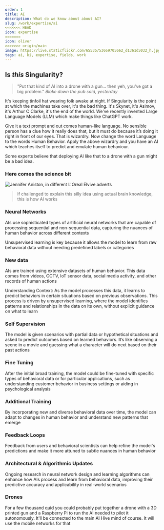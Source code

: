 ```yaml
---
order: 1
title: AI
description: What do we know about about AI?
slug: /work/expertise/ai
<<<<<<< HEAD
icon: expertise
=======
icon: oliver
>>>>>>> origin/main
image: https://live.staticflickr.com/65535/53669705662_d1361d5032_h.jpg
tags: ai, ki, expertise, fields, work
---
```


## Is _this_ Singularity?

> "Put that kind of AI into a drone with a gun... then yeh, you've got a big problem." _Bloke down the pub said, yesterday_

It's keeping tinfoil hat wearing folk awake at night. If Singularity is the point at which the machines take over, it's the bad thing. It's Skynet, it's Asimov, it's Arthur C Clarke, it's the end of the world. We've recently invented Large Language Models (LLM) which make things like ChatGPT work.

Give it a text prompt and out comes human-like language. No sensible person has a clue how it really does that, but it must do because it’s doing it right in front of our eyes. That is wizardry. Now change the word Language to the words Human Behavior. Apply the above wizardry and you have an AI which teaches itself to predict and emulate human behaviour.

Some experts believe that deploying AI like that to a drone with a gun might be a bad idea.

### Here comes the science bit

![Jennifer Aniston, in different L'Oreal Elvive adverts](https://live.staticflickr.com/65535/53669711572_3547fb59b2_z.jpg)

> If challenged to explain this silly idea using actual brain knowledge, this is how AI works

### Neural Networks

AIs use sophisticated types of artificial neural networks that are capable of processing sequential and non-sequential data, capturing the nuances of human behavior across different contexts

Unsupervised learning is key because it allows the model to learn from raw behavioral data without needing predefined labels or categories

### New data

AIs are trained using extensive datasets of human behavior. This data comes from videos, CCTV, IoT sensor data, social media activity, and other records of human actions

Understanding Context: As the model processes this data, it learns to predict behaviors in certain situations based on previous observations. This process is driven by unsupervised learning, where the model identifies patterns and relationships in the data on its own, without explicit guidance on what to learn

### Self Supervision

The model is given scenarios with partial data or hypothetical situations and asked to predict outcomes based on learned behaviors. It’s like observing a scene in a movie and guessing what a character will do next based on their past actions

### Fine Tuning

After the initial broad training, the model could be fine-tuned with specific types of behavioral data or for particular applications, such as understanding customer behavior in business settings or aiding in psychological analysis

### Additional Training

By incorporating new and diverse behavioral data over time, the model can adapt to changes in human behavior and understand new patterns that emerge

### Feedback Loops

Feedback from users and behavioral scientists can help refine the model's predictions and make it more attuned to subtle nuances in human behavior

### Architectural & Algorithmic Updates

Ongoing research in neural network design and learning algorithms can enhance how AIs process and learn from behavioral data, improving their predictive accuracy and applicability in real-world scenarios

### Drones

For a few thousand quid you could probably put together a drone with a 3D printed gun and a Raspberry Pi to run the AI needed to pilot it autonomously. It'll be connected to the main AI Hive mind of course. It will use the mobile networks for that
